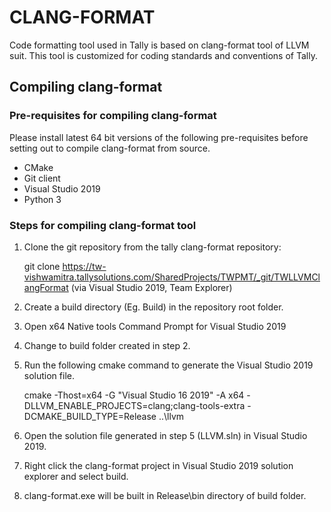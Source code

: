 # CLANG-FORMAT

Code formatting tool used in Tally is based on clang-format tool of LLVM suit. This tool is customized for coding standards and conventions of Tally.

## Compiling clang-format

### Pre-requisites for compiling clang-format

Please install latest 64 bit versions of the following pre-requisites before setting out to compile clang-format from source.

* CMake
* Git client
* Visual Studio 2019
* Python 3

### Steps for compiling clang-format tool

1. Clone the git repository from the tally clang-format repository:

    git clone https://tw-vishwamitra.tallysolutions.com/SharedProjects/TWPMT/_git/TWLLVMClangFormat (via Visual Studio 2019, Team Explorer)

2. Create a build directory (Eg. Build) in the repository root folder.

3. Open x64 Native tools Command Prompt for Visual Studio 2019

4. Change to build folder created in step 2.

5. Run the following cmake command to generate the Visual Studio 2019 solution file.

    cmake -Thost=x64 -G "Visual Studio 16 2019" -A x64 -DLLVM_ENABLE_PROJECTS=clang;clang-tools-extra -DCMAKE_BUILD_TYPE=Release ..\llvm

6. Open the solution file generated in step 5 (LLVM.sln) in Visual Studio 2019.

7. Right click the clang-format project in Visual Studio 2019 solution explorer and select build.

8. clang-format.exe will be built in Release\bin directory of build folder.